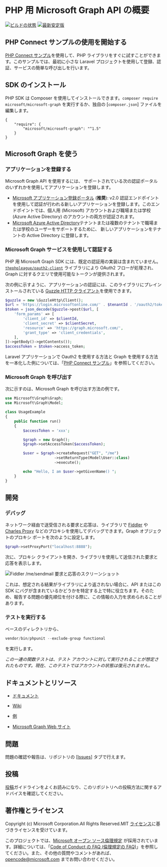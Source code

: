 # PHP 用 Microsoft Graph API の概要

[![ビルドの状態](https://travis-ci.org/microsoftgraph/msgraph-sdk-php.svg?branch=master)](https://travis-ci.org/microsoftgraph/msgraph-sdk-php)
[![最新安定版](https://poser.pugx.org/microsoft/microsoft-graph/version)](https://packagist.org/packages/microsoft/microsoft-graph)

## PHP Connect サンプルの使用を開始する
[PHP Connect サンプル](https://github.com/microsoftgraph/php-connect-sample)を使用して、PHP ライブラリをすぐに試すことができます。このサンプルでは、最初に小さな Laravel プロジェクトを使用して登録、認証、サービスの簡単な呼び出しを行います。

## SDK のインストール
PHP SDK は Composer を使用してインストールできます。`composer require microsoft/microsoft-graph` を実行するか、独自の \[`composer.json`] ファイルを編集します。
```
{
    "require": {
        "microsoft/microsoft-graph": "^1.5"
    }
}
```
## Microsoft Graph を使う

### アプリケーションを登録する

Microsoft Graph API を使用するには、
サポートされている次の認証ポータルのいずれかを使用してアプリケーションを登録します。

* [Microsoft アプリケーション登録ポータル](https://apps.dev.microsoft.com) (**推奨**):
v2.0 認証エンドポイントを使用して認証が行われる新しいアプリケーションを登録します。このエンドポイントでは、個人用 (Microsoft) アカウントおよび職場または学校 (Azure Active Directory) のアカウントの両方が認証されます。
* [Microsoft Azure Active Directory](https://manage.windowsazure.com)テナントまたは複数のテナントで職場または学校のユーザーをサポートするために、
新しいアプリケーションをテナントの
Active Directory に登録します。

### Microsoft Graph サービスを使用して認証する

PHP 用 Microsoft Graph SDK には、既定の認証用の実装は含まれていません。[`thephpleague/oauth2-client`](https://github.com/thephpleague/oauth2-client) ライブラリにより OAuth2 フローが処理され、Graph に対するクエリで使用可能なトークンが提供されます。

次の例に示すように、アプリケーションの認証には、このライブラリにプレインストールされている [Guzzle HTTP クライアント](http://docs.guzzlephp.org/en/stable/)を使用できます。
```php
$guzzle = new \GuzzleHttp\Client();
$url = 'https://login.microsoftonline.com/' . $tenantId . '/oauth2/token?api-version=1.0';
$token = json_decode($guzzle->post($url, [
    'form_params' => [
        'client_id' => $clientId,
        'client_secret' => $clientSecret,
        'resource' => 'https://graph.microsoft.com/',
        'grant_type' => 'client_credentials',
    ],
])->getBody()->getContents());
$accessToken = $token->access_token;
```
Laravel アプリケーションで Oauth2 を使用する方法と Graph を使用する方法を一本化した例については、「[PHP Connect サンプル](https://github.com/microsoftgraph/php-connect-sample)」を参照してください。

### Microsoft Graph を呼び出す

次に示すのは、Microsoft Graph を呼び出す方法の例です。

```php
use Microsoft\Graph\Graph;
use Microsoft\Graph\Model;

class UsageExample
{
    public function run()
    {
        $accessToken = 'xxx';

        $graph = new Graph();
        $graph->setAccessToken($accessToken);

        $user = $graph->createRequest("GET", "/me")
                      ->setReturnType(Model\User::class)
                      ->execute();

        echo "Hello, I am $user->getGivenName() ";
    }
}
```

## 開発

### デバッグ
ネットワーク経由で送受信される要求と応答は、ライブラリで [Fiddler](http://www.telerik.com/fiddler) や [Charles Proxy](https://www.charlesproxy.com/) などのプロキシを使用してデバッグできます。Graph オブジェクトのプロキシ ポートを次のように設定します。
```php
$graph->setProxyPort("localhost:8888");
```
次に、プロキシ クライアントを開き、ライブラリを使用して送信された要求と応答を表示します。 

![Fiddler /me/sendmail 要求と応答のスクリーンショット](https://github.com/microsoftgraph/msgraph-sdk-php/blob/master/docs/images/Fiddler.PNG)

これは、想定される結果がライブラリにより返されない場合に、API またはこの SDK にバグが含まれているかどうかを特定する上で特に役立ちます。そのため、報告する問題の優先順位を付ける際に、この情報の入力を求められることがあります。

### テストを実行する

ベースのディレクトリから、
```php
vendor/bin/phpunit --exclude-group functional
``` 
を実行します。

*この一連の関数テストは、テスト アカウントに対して実行されることが想定されたものです。現在、このテストではアカウントの状態は復元されません。*


## ドキュメントとリソース

* [ドキュメント](https://github.com/microsoftgraph/msgraph-sdk-php/blob/master/docs/index.html)

* [Wiki](https://github.com/microsoftgraph/msgraph-sdk-php/wiki)

* [例](https://github.com/microsoftgraph/msgraph-sdk-php/wiki/Example-calls)

* [Microsoft Graph Web サイト](https://developer.microsoft.com/ja-jp/graph/)

## 問題

問題の確認や報告は、リポジトリの \[[Issues](https://github.com/microsoftgraph/msgraph-sdk-php/issues)] タブで行えます。

## 投稿

[投稿](https://github.com/microsoftgraph/msgraph-sdk-php/blob/master/CONTRIBUTING.md)ガイドラインをよくお読みになり、このリポジトリへの投稿方法に関するアドバイスを確認してください。

## 著作権とライセンス

Copyright (c) Microsoft Corporation.All Rights Reserved.MIT [ライセンス](LICENSE)に基づきライセンスを受けています。

このプロジェクトでは、[Microsoft オープン ソース倫理規定](https://opensource.microsoft.com/codeofconduct/) が採用されています。詳細については、「[Code of Conduct の FAQ (倫理規定の FAQ)](https://opensource.microsoft.com/codeofconduct/faq/)」を参照してください。また、その他の質問やコメントがあれば、[opencode@microsoft.com](mailto:opencode@microsoft.com) までお問い合わせください。
